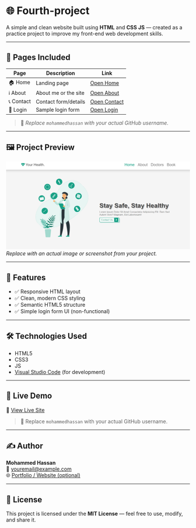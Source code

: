 # 🌐 Fourth-project

A simple and clean website built using **HTML** and **CSS**  **JS** — created as a practice project to improve my front-end web development skills.

---

## 📄 Pages Included

| Page         | Description             | Link                                                                 |
|--------------|-------------------------|----------------------------------------------------------------------|
| 🏠 Home       | Landing page             | [Open Home](https://mohammedhassan-mh.github.io/Fourth-project/)   |
| ℹ️ About      | About me or the site     | [Open About](https://mohammedhassan-mh.github.io/Fourth-project/)  |
| 📞 Contact    | Contact form/details     | [Open Contact](https://mohammedhassan-mh.github.io/Fourth-project/) |
| 🔐 Login      | Sample login form        | [Open Login](https://mohammedhassan-mh.github.io/Fourth-project/)  |

> 📝 *Replace `mohammedhassan` with your actual GitHub username.*

---

## 🖼️ Project Preview

![Preview](image/A.JPG)  
*Replace with an actual image or screenshot from your project.*

---

## 🚀 Features

- ✅ Responsive HTML layout  
- ✅ Clean, modern CSS styling  
- ✅ Semantic HTML5 structure  
- ✅ Simple login form UI (non-functional)  

---

## 🛠️ Technologies Used

- HTML5  
- CSS3
- JS
- [Visual Studio Code](https://code.visualstudio.com/) (for development)

---

## 📡 Live Demo

🔗 [View Live Site](https://mohammedhassan-mh.github.io/First-project)

> 📌 Replace `mohammedhassan` with your actual GitHub username.

---

## ✍️ Author

**Mohammed Hassan**  
📧 youremail@example.com  
🌐 [Portfolio / Website (optional)](https://mohammedhassan-mh.com)

---

## 📄 License

This project is licensed under the **MIT License** — feel free to use, modify, and share it.
